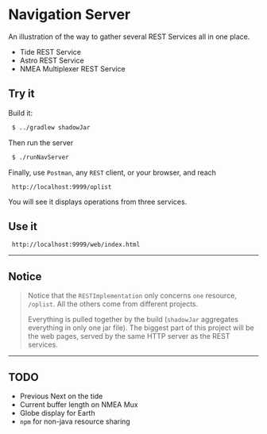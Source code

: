# Navigation Server

An illustration of the way to gather several REST Services all in one place.

- Tide REST Service
- Astro REST Service
- NMEA Multiplexer REST Service

## Try it
Build it:
```bash
 $ ../gradlew shadowJar
```

Then run the server
```bash
 $ ./runNavServer
```

Finally, use `Postman`, any `REST` client, or your browser, and reach
```
 http://localhost:9999/oplist
```

You will see it displays operations from three services.

## Use it

```
 http://localhost:9999/web/index.html
```

---

## Notice
> Notice that the `RESTImplementation` only concerns `one` resource, `/oplist`.
> All the others come from different projects.
>
> Everything is pulled together by the build (`shadowJar` aggregates everything in only one jar file).
> The biggest part of this project will be the web pages, served by the same HTTP server as the REST services.

---

## TODO

- Previous Next on the tide
- Current buffer length on NMEA Mux
- Globe display for Earth
- `npm` for non-java resource sharing

